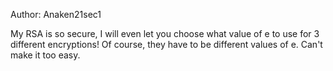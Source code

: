 Author: Anaken21sec1

My RSA is so secure, I will even let you choose what value of e to use for 3 different encryptions! Of course, they have to be different values of e. Can't make it too easy.